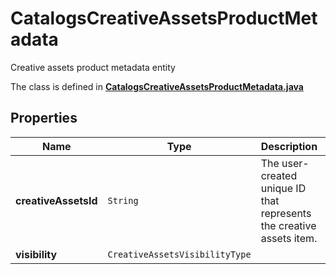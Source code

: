 

# CatalogsCreativeAssetsProductMetadata

Creative assets product metadata entity

The class is defined in **[CatalogsCreativeAssetsProductMetadata.java](../../src/main/java/org/openapitools/model/CatalogsCreativeAssetsProductMetadata.java)**

## Properties

Name | Type | Description | Notes
------------ | ------------- | ------------- | -------------
**creativeAssetsId** | `String` | The user-created unique ID that represents the creative assets item. | 
**visibility** | `CreativeAssetsVisibilityType` |  | 




